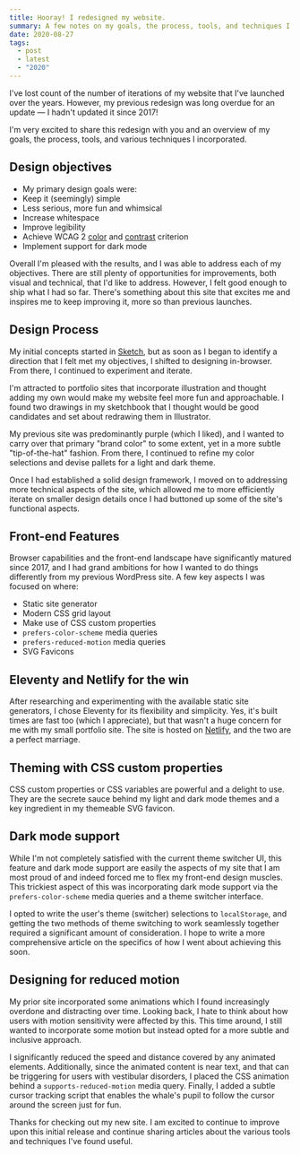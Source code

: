 ```yaml
---
title: Hooray! I redesigned my website.
summary: A few notes on my goals, the process, tools, and techniques I used along the way. 
date: 2020-08-27
tags:
  - post
  - latest
  - "2020"
---
```


I've lost count of the number of iterations of my website that I've launched over the years. However, my previous redesign was long overdue for an update — I hadn't updated it since 2017!

I'm very excited to share this redesign with you and an overview of my goals, the process, tools, and various techniques I incorporated.

## Design objectives

- My primary design goals were:
- Keep it (seemingly) simple
- Less serious, more fun and whimsical
- Increase whitespace
- Improve legibility
- Achieve WCAG 2 [color](https://www.w3.org/TR/WCAG21/#use-of-color) and [contrast](https://www.w3.org/TR/WCAG21/#contrast-minimum) criterion
- Implement support for dark mode

Overall I'm pleased with the results, and I was able to address each of my objectives. There are still plenty of opportunities for improvements, both visual and technical, that I'd like to address. However, I felt good enough to ship what I had so far. There's something about this site that excites me and inspires me to keep improving it, more so than previous launches.

## Design Process
My initial concepts started in [Sketch](https://www.sketch.com/), but as soon as I began to identify a direction that I felt met my objectives, I shifted to designing in-browser. From there, I continued to experiment and iterate.

I'm attracted to portfolio sites that incorporate illustration and thought adding my own would make my website feel more fun and approachable. I found two drawings in my sketchbook that I thought would be good candidates and set about redrawing them in Illustrator.

My previous site was predominantly purple (which I liked), and I wanted to carry over that primary "brand color" to some extent, yet in a more subtle "tip-of-the-hat" fashion. From there, I continued to refine my color selections and devise pallets for a light and dark theme.

Once I had established a solid design framework, I moved on to addressing more technical aspects of the site, which allowed me to more efficiently iterate on smaller design details once I had buttoned up some of the site's functional aspects.

## Front-end Features
Browser capabilities and the front-end landscape have significantly matured since 2017, and I had grand ambitions for how I wanted to do things differently from my previous WordPress site. A few key aspects I was focused on where:

- Static site generator
- Modern CSS grid layout
- Make use of CSS custom properties
- `prefers-color-scheme` media queries
- `prefers-reduced-motion` media queries
- SVG Favicons

## Eleventy and Netlify for the win
After researching and experimenting with the available static site generators, I chose Eleventy for its flexibility and simplicity. Yes, it's built times are fast too (which I appreciate), but that wasn't a huge concern for me with my small portfolio site. The site is hosted on [Netlify](https://www.netlify.com/), and the two are a perfect marriage.

## Theming with CSS custom properties
CSS custom properties or CSS variables are powerful and a delight to use. They are the secrete sauce behind my light and dark mode themes and a key ingredient in my themeable SVG favicon.

## Dark mode support
While I'm not completely satisfied with the current theme switcher UI, this feature and dark mode support are easily the aspects of my site that I am most proud of and indeed forced me to flex my front-end design muscles. This trickiest aspect of this was incorporating dark mode support via the `prefers-color-scheme` media queries and a theme switcher interface. 

I opted to write the user's theme (switcher) selections to `localStorage`, and getting the two methods of theme switching to work seamlessly together required a significant amount of consideration. I hope to write a more comprehensive article on the specifics of how I went about achieving this soon.

## Designing for reduced motion
My prior site incorporated some animations which I found increasingly overdone and distracting over time. Looking back, I hate to think about how users with motion sensitivity were affected by this. This time around, I still wanted to incorporate some motion but instead opted for a more subtle and inclusive approach.

I significantly reduced the speed and distance covered by any animated elements. Additionally, since the animated content is near text, and that can be triggering for users with vestibular disorders, I placed the CSS animation behind a `supports-reduced-motion` media query. Finally, I added a subtle cursor tracking script that enables the whale's pupil to follow the cursor around the screen just for fun.

Thanks for checking out my new site. I am excited to continue to improve upon this initial release and continue sharing articles about the various tools and techniques I've found useful.